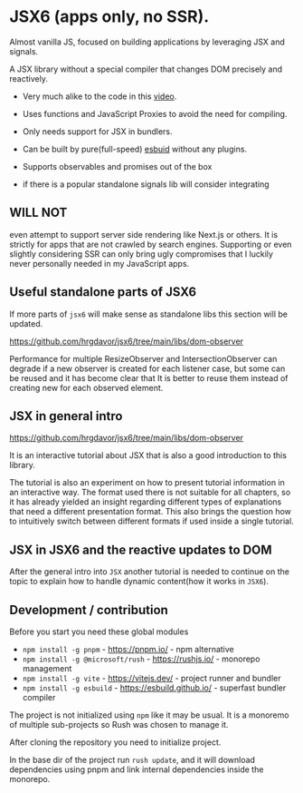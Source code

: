 # JSX6  (apps only, no SSR).

Almost vanilla JS, focused on building applications by leveraging JSX and signals.

A JSX library without a special compiler that changes DOM precisely and reactively.

- Very much alike to the code in this [video](https://www.youtube.com/watch?v=O6xtMrDEhcE&ab_channel=ReactFinland). 
- Uses functions and JavaScript Proxies to avoid the need for compiling.
- Only needs support for JSX in bundlers.

- Can be built by pure(full-speed) [esbuid](https://esbuild.github.io/) without any plugins. 

- Supports observables and promises out of the box 

- if there is a popular standalone signals lib will consider integrating 


## WILL NOT

even attempt to support server side rendering like Next.js or others. It is strictly for apps that are not crawled by search engines. Supporting or even slightly considering SSR can only bring ugly compromises that I luckily never personally needed in my JavaScript apps.

## Useful standalone parts of JSX6

If more parts of `jsx6` will make sense as standalone libs this section will be updated.

https://github.com/hrgdavor/jsx6/tree/main/libs/dom-observer

Performance for multiple ResizeObserver and IntersectionObserver can degrade if a new observer is created for each listener case, but some can be reused and it has become clear that It is better to reuse them instead of creating new for each observed element.

## JSX in general intro

https://github.com/hrgdavor/jsx6/tree/main/libs/dom-observer 

It is an interactive tutorial about JSX that is also a good introduction to this library.

The tutorial is also an experiment on how to present tutorial information in an interactive way. The format used there is not suitable for all chapters, so it has already yielded an insight regarding different types of explanations that need a different presentation format. This also brings the question how to intuitively switch between different formats if used inside a single tutorial.

## JSX in JSX6 and the reactive updates to DOM

After the general intro into `JSX` another tutorial is needed to continue on the topic to explain how to handle dynamic content(how it works in `JSX6`).

## Development / contribution

Before you start you need these global modules
- `npm install -g pnpm` - https://pnpm.io/ - npm alternative
- `npm install -g @microsoft/rush` - https://rushjs.io/ - monorepo management
- `npm install -g vite` - https://vitejs.dev/ - project runner and bundler
- `npm install -g esbuild` - https://esbuild.github.io/ - superfast bundler compiler

The project is not initialized using `npm` like it may be usual. It is a monoremo of multiple sub-projects
so Rush was chosen to manage it.

After cloning the repository you need to initialize  project.

In the base dir of the project run `rush update`, and it will download dependencies using pnpm and link internal dependencies inside the monorepo.

